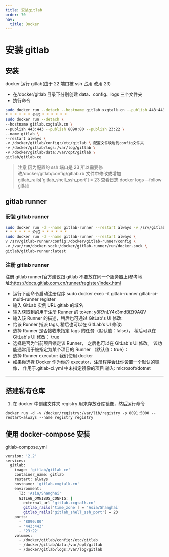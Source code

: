 ```yaml
---
title: 安装gitlab
order: 70
nav:
  title: Docker
---
```


# 安装 gitlab

## 安装

docker 运行 gitlab(由于 22 端口被 ssh 占用 改用 23)

- 在/docker/gitlab 目录下分别创建 data、config、logs 三个文件夹
- 执行命令

```bash
sudo docker run --detach --hostname gitlab.xxgtalk.cn --publish 443:443 --publish 8090:80 --publish 23:22 --name gitlab --restart always -v /docker/gitlab/config:/etc/gitlab -v /docker/gitlab/logs:/var/log/gitlab -v /docker/gitlab/data:/var/opt/gitlab gitlab/gitlab-ce
* * * * * * 介绍 * * * * * *
sudo docker run --detach \
--hostname gitlab.xxgtalk.cn \
--publish 443:443 --publish 8090:80 --publish 23:22 \
--name gitlab \
--restart always \
-v /docker/gitlab/config:/etc/gitlab \ 配置文件映射到config文件夹
-v /docker/gitlab/logs:/var/log/gitlab \
-v /docker/gitlab/data:/var/opt/gitlab \
gitlab/gitlab-ce
```

> 注意
> 因为配置的 ssh 端口是 23 所以需要修改/docker/gitlab/config/gitlab.rb 文件中修改或增加
> gitlab_rails['gitlab_shell_ssh_port'] = 23
> 查看日志
> docker logs --follow gitlab

## gitlab runner

### 安装 gitlab runner

```bash
sudo docker run -d --name gitlab-runner --restart always -v /srv/gitlab-runner/config:/docker/gitlab-runner/config -v /var/run/docker.sock:/docker/gitlab-runner/run/docker.sock gitlab/gitlab-runner:latest
* * * * * * 介绍 * * * * * *
sudo docker run -d --name gitlab-runner --restart always \
v /srv/gitlab-runner/config:/docker/gitlab-runner/config \
-v /var/run/docker.sock:/docker/gitlab-runner/run/docker.sock \
gitlab/gitlab-runner:latest
```

### 注册 gitlab runner

注册 gitlab runner(官方建议跟 gitlab 不要放在同一个服务器上)参考地址:https://docs.gitlab.com.cn/runner/register/index.html

- 运行下面命令启动注册程序
  sudo docker exec -it gitlab-runner gitlab-ci-multi-runner register
- 输入 GitLab 实例 URL
  gitlab 的域名
- 输入获取到的用于注册 Runner 的 token:
  y8R7nLY4x3mdBiZt9AQV
- 输入该 Runner 的描述，稍后也可通过 GitLab's UI 修改:
- 给该 Runner 指派 tags, 稍后也可以在 GitLab's UI 修改:
- 选择 Runner 是否接收未指定 tags 的任务（默认值：false）， 稍后可以在 GitLab's UI 修改： true
- 选择是否为当前项目锁定该 Runner， 之后也可以在 GitLab's UI 修改。 该功能通常用于被指定为某个项目的 Runner （默认值：true）：
- 选择 Runner executor:
  我们使用 docker
- 如果你选择 Docker 作为你的 executor，注册程序会让你设置一个默认的镜像， 作用于.gitlab-ci.yml 中未指定镜像的项目
  输入: microsoft/dotnet

---

## 搭建私有仓库

1. 在 docker 中创建文件夹 registry 用来存放仓库镜像，然后运行命令

```docker
docker run -d -v /docker/registry:/var/lib/registry -p 8091:5000 --restart=always --name registry registry
```

## 使用 docker-compose 安装

gitlab-compose.yml

```bash
version: '2.2'
services:
  gitlab:
    image: 'gitlab/gitlab-ce'
    container_name: gitlab
    restart: always
    hostname: 'gitlab.xxgtalk.cn'
    environment:
      TZ: 'Asia/Shanghai'
      GITLAB_OMNIBUS_CONFIG: |
        external_url 'gitlab.xxgtalk.cn'
        gitlab_rails['time_zone'] = 'Asia/Shanghai'
        gitlab_rails['gitlab_shell_ssh_port'] = 23
    ports:
      - '8090:80'
      - '443:443'
      - '23:22'
    volumes:
      - /docker/gitlab/config:/etc/gitlab
      - /docker/gitlab/data:/var/opt/gitlab
      - /docker/gitlab/logs:/var/log/gitlab

```
